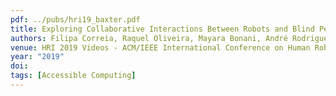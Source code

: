 ```yaml
---
pdf: ../pubs/hri19_baxter.pdf
title: Exploring Collaborative Interactions Between Robots and Blind People
authors: Filipa Correia, Raquel Oliveira, Mayara Bonani, André Rodrigues, Tiago Guerreiro, Ana Paiva
venue: HRI 2019 Videos - ACM/IEEE International Conference on Human Robot Interaction, Daegu, Korea, March, 2019
year: "2019"
doi: 
tags: [Accessible Computing]
---
```

